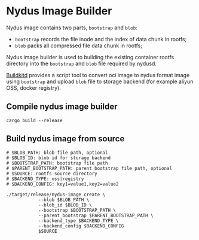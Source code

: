 # Nydus Image Builder

Nydus image contains two parts, `bootstrap` and `blob`:

- `bootstrap` records the file inode and the index of data chunk in rootfs;
- `blob` packs all compressed file data chunk in rootfs;

Nydus image builder is used to building the existing container rootfs directory into the `bootstrap` and `blob` file required by nydusd.

[Buildkitd](https://gitlab.alibaba-inc.com/kata-containers/buildkit) provides a script tool to convert oci image to nydus format image using `bootstrap` and upload `blob` file to storage backend (for example aliyun OSS, docker registry).

## Compile nydus image builder

```shell
cargo build --release
```

## Build nydus image from source

```shell
# $BLOB_PATH: blob file path, optional
# $BLOB_ID: blob id for storage backend
# $BOOTSTRAP_PATH: bootstrap file path
# $PARENT_BOOTSTRAP_PATH: parent bootstrap file path, optional
# $SOURCE: rootfs source directory
# $BACKEND_TYPE: oss|registry
# $BACKEND_CONFIG: key1=value1,key2=value2

./target/release/nydus-image create \
            --blob $BLOB_PATH \
            --blob_id $BLOB_ID \
            --bootstrap $BOOTSTRAP_PATH \
            --parent_bootstrap $PARENT_BOOTSTRAP_PATH \
            --backend_type $BACKEND_TYPE \
            --backend_config $BACKEND_CONFIG
            $SOURCE
```
